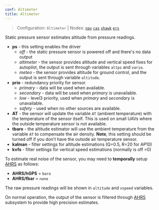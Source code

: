 ```yaml
---
conf: Altimeter
title: Altimeter
---
```


>Configuration: `Altimeter`
> | Nodes: [`nav`](../../hw/nodes/nav.md) [`cas`](../../hw/nodes/cas.md) [`xhawk`](../../hw/nodes/xhawk.md) [`ers`](../../hw/nodes/ers.md)

Static pressure sensor estimates altitude from pressure readings.

- **ps**        - this setting enables the driver
    - *off* - the static pressure sensor is powered off and there's no data output
    - *altimeter* - the sensor provides altitude and vertical speed fixes for autopilot, the output is sent through variables `altps` and `vario`.
    - *meteo* - the sensor provides altitude for ground control, and the output is sent through variable `altitude`.
- **prio**      - redundancy priority for sensor.
    - *primary*   - data will be used when available.
    - *secondary* - data will be used when *primary* is unavailable.
    - *low*       - level3 priority, used when *primary* and *secondary* is unavailable.
    - *safety*    - used when no other sources are available.
- **AT** - the sensor will update the variable `AT` (ambient temperature) with the temperature of the sensor itself. This is used on small UAVs where the outside temperature sensor is not available.
- **tbaro** - the altitude estimator will use the ambient temperature from the variable `AT` to compensate the air density. **Note**, this setting should be turned off if you don't have the outside air temperature sensor.
- **kalman** - filter settings for altitude estimations (Q=0.5, R=20 for AP10)
- **kvfs** - filter settings for vertical speed estimations (normally is off =0)

To estimate real noise of the sensor, you may need to **temporally** setup [AHRS](ahrs.md) as follows:

- **AHRS/hGPS** = `baro`
- **AHRS/fbar** = `none`

The raw pressure readings will be shown in `altitude` and `vspeed` variables.

On normal operation, the output of the sensor is filtered through [AHRS](ahrs.md) subsystem to provide high precision estimates.